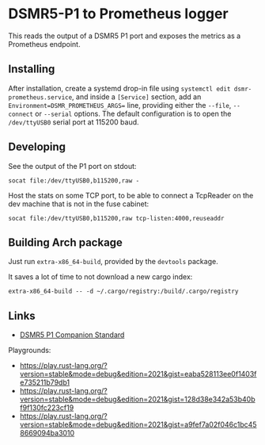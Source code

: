 # DSMR5-P1 to Prometheus logger

This reads the output of a DSMR5 P1 port and exposes the metrics as a
Prometheus endpoint.

## Installing

After installation, create a systemd drop-in file using `systemctl edit
dsmr-prometheus.service`, and inside a `[Service]` section, add an
`Environment=DSMR_PROMETHEUS_ARGS=` line, providing either the `--file`,
`--connect` or `--serial` options. The default configuration is to open
the `/dev/ttyUSB0` serial port at 115200 baud.

## Developing

See the output of the P1 port on stdout:

    socat file:/dev/ttyUSB0,b115200,raw -

Host the stats on some TCP port, to be able to connect a TcpReader on the dev
machine that is not in the fuse cabinet: 

    socat file:/dev/ttyUSB0,b115200,raw tcp-listen:4000,reuseaddr

## Building Arch package

Just run `extra-x86_64-build`, provided by the `devtools` package.

It saves a lot of time to not download a new cargo index:

    extra-x86_64-build -- -d ~/.cargo/registry:/build/.cargo/registry

## Links

- [DSMR5 P1 Companion Standard][dsmr_p1]

Playgrounds:

- https://play.rust-lang.org/?version=stable&mode=debug&edition=2021&gist=eaba528113ee0f1403fe735211b79db1
- https://play.rust-lang.org/?version=stable&mode=debug&edition=2021&gist=128d38e342a53b40bf9f130fc223cf19
- https://play.rust-lang.org/?version=stable&mode=debug&edition=2021&gist=a9fef7a02f046c1bc458669094ba3010

[dsmr_p1]: https://www.netbeheernederland.nl/_upload/Files/Slimme_meter_15_a727fce1f1.pdf
